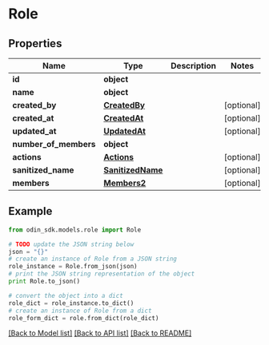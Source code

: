 # Role


## Properties

Name | Type | Description | Notes
------------ | ------------- | ------------- | -------------
**id** | **object** |  | 
**name** | **object** |  | 
**created_by** | [**CreatedBy**](CreatedBy.md) |  | [optional] 
**created_at** | [**CreatedAt**](CreatedAt.md) |  | [optional] 
**updated_at** | [**UpdatedAt**](UpdatedAt.md) |  | [optional] 
**number_of_members** | **object** |  | 
**actions** | [**Actions**](Actions.md) |  | [optional] 
**sanitized_name** | [**SanitizedName**](SanitizedName.md) |  | [optional] 
**members** | [**Members2**](Members2.md) |  | [optional] 

## Example

```python
from odin_sdk.models.role import Role

# TODO update the JSON string below
json = "{}"
# create an instance of Role from a JSON string
role_instance = Role.from_json(json)
# print the JSON string representation of the object
print Role.to_json()

# convert the object into a dict
role_dict = role_instance.to_dict()
# create an instance of Role from a dict
role_form_dict = role.from_dict(role_dict)
```
[[Back to Model list]](../README.md#documentation-for-models) [[Back to API list]](../README.md#documentation-for-api-endpoints) [[Back to README]](../README.md)


